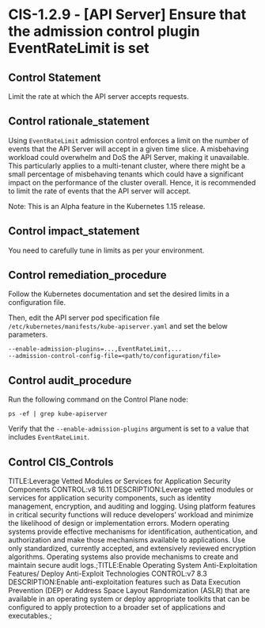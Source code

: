# CIS-1.2.9 - \[API Server\] Ensure that the admission control plugin EventRateLimit is set

## Control Statement

Limit the rate at which the API server accepts requests.

## Control rationale_statement

Using `EventRateLimit` admission control enforces a limit on the number of events that the API Server will accept in a given time slice. A misbehaving workload could overwhelm and DoS the API Server, making it unavailable. This particularly applies to a multi-tenant cluster, where there might be a small percentage of misbehaving tenants which could have a significant impact on the performance of the cluster overall. Hence, it is recommended to limit the rate of events that the API server will accept.

Note: This is an Alpha feature in the Kubernetes 1.15 release.

## Control impact_statement

You need to carefully tune in limits as per your environment.

## Control remediation_procedure

Follow the Kubernetes documentation and set the desired limits in a configuration file.

Then, edit the API server pod specification file `/etc/kubernetes/manifests/kube-apiserver.yaml` and set the below parameters.

```
--enable-admission-plugins=...,EventRateLimit,...
--admission-control-config-file=<path/to/configuration/file>
```

## Control audit_procedure

Run the following command on the Control Plane node:

```
ps -ef | grep kube-apiserver
```

Verify that the `--enable-admission-plugins` argument is set to a value that includes `EventRateLimit`.

## Control CIS_Controls

TITLE:Leverage Vetted Modules or Services for Application Security Components CONTROL:v8 16.11 DESCRIPTION:Leverage vetted modules or services for application security components, such as identity management, encryption, and auditing and logging. Using platform features in critical security functions will reduce developers’ workload and minimize the likelihood of design or implementation errors. Modern operating systems provide effective mechanisms for identification, authentication, and authorization and make those mechanisms available to applications. Use only standardized, currently accepted, and extensively reviewed encryption algorithms. Operating systems also provide mechanisms to create and maintain secure audit logs.;TITLE:Enable Operating System Anti-Exploitation Features/ Deploy Anti-Exploit Technologies CONTROL:v7 8.3 DESCRIPTION:Enable anti-exploitation features such as Data Execution Prevention (DEP) or Address Space Layout Randomization (ASLR) that are available in an operating system or deploy appropriate toolkits that can be configured to apply protection to a broader set of applications and executables.;
